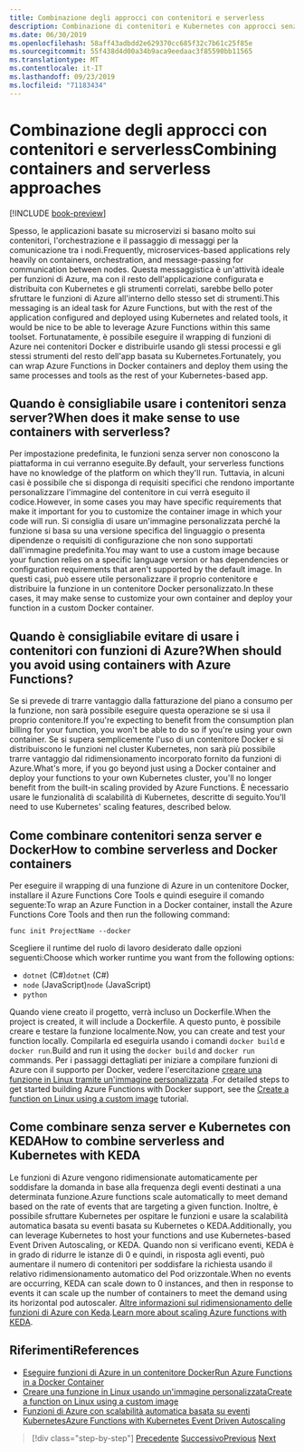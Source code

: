 ```yaml
---
title: Combinazione degli approcci con contenitori e serverless
description: Combinazione di contenitori e Kubernetes con approcci senza server
ms.date: 06/30/2019
ms.openlocfilehash: 58aff43adbdd2e629370cc685f32c7b61c25f85e
ms.sourcegitcommit: 55f438d4d00a34b9aca9eedaac3f85590bb11565
ms.translationtype: MT
ms.contentlocale: it-IT
ms.lasthandoff: 09/23/2019
ms.locfileid: "71183434"
---
```

# <a name="combining-containers-and-serverless-approaches"></a><span data-ttu-id="2b575-103">Combinazione degli approcci con contenitori e serverless</span><span class="sxs-lookup"><span data-stu-id="2b575-103">Combining containers and serverless approaches</span></span>

[!INCLUDE [book-preview](../../../includes/book-preview.md)]

<span data-ttu-id="2b575-104">Spesso, le applicazioni basate su microservizi si basano molto sui contenitori, l'orchestrazione e il passaggio di messaggi per la comunicazione tra i nodi.</span><span class="sxs-lookup"><span data-stu-id="2b575-104">Frequently, microservices-based applications rely heavily on containers, orchestration, and message-passing for communication between nodes.</span></span> <span data-ttu-id="2b575-105">Questa messaggistica è un'attività ideale per funzioni di Azure, ma con il resto dell'applicazione configurata e distribuita con Kubernetes e gli strumenti correlati, sarebbe bello poter sfruttare le funzioni di Azure all'interno dello stesso set di strumenti.</span><span class="sxs-lookup"><span data-stu-id="2b575-105">This messaging is an ideal task for Azure Functions, but with the rest of the application configured and deployed using Kubernetes and related tools, it would be nice to be able to leverage Azure Functions within this same toolset.</span></span> <span data-ttu-id="2b575-106">Fortunatamente, è possibile eseguire il wrapping di funzioni di Azure nei contenitori Docker e distribuirle usando gli stessi processi e gli stessi strumenti del resto dell'app basata su Kubernetes.</span><span class="sxs-lookup"><span data-stu-id="2b575-106">Fortunately, you can wrap Azure Functions in Docker containers and deploy them using the same processes and tools as the rest of your Kubernetes-based app.</span></span>

## <a name="when-does-it-make-sense-to-use-containers-with-serverless"></a><span data-ttu-id="2b575-107">Quando è consigliabile usare i contenitori senza server?</span><span class="sxs-lookup"><span data-stu-id="2b575-107">When does it make sense to use containers with serverless?</span></span>

<span data-ttu-id="2b575-108">Per impostazione predefinita, le funzioni senza server non conoscono la piattaforma in cui verranno eseguite.</span><span class="sxs-lookup"><span data-stu-id="2b575-108">By default, your serverless functions have no knowledge of the platform on which they'll run.</span></span> <span data-ttu-id="2b575-109">Tuttavia, in alcuni casi è possibile che si disponga di requisiti specifici che rendono importante personalizzare l'immagine del contenitore in cui verrà eseguito il codice.</span><span class="sxs-lookup"><span data-stu-id="2b575-109">However, in some cases you may have specific requirements that make it important for you to customize the container image in which your code will run.</span></span> <span data-ttu-id="2b575-110">Si consiglia di usare un'immagine personalizzata perché la funzione si basa su una versione specifica del linguaggio o presenta dipendenze o requisiti di configurazione che non sono supportati dall'immagine predefinita.</span><span class="sxs-lookup"><span data-stu-id="2b575-110">You may want to use a custom image because your function relies on a specific language version or has dependencies or configuration requirements that aren't supported by the default image.</span></span> <span data-ttu-id="2b575-111">In questi casi, può essere utile personalizzare il proprio contenitore e distribuire la funzione in un contenitore Docker personalizzato.</span><span class="sxs-lookup"><span data-stu-id="2b575-111">In these cases, it may make sense to customize your own container and deploy your function in a custom Docker container.</span></span>

## <a name="when-should-you-avoid-using-containers-with-azure-functions"></a><span data-ttu-id="2b575-112">Quando è consigliabile evitare di usare i contenitori con funzioni di Azure?</span><span class="sxs-lookup"><span data-stu-id="2b575-112">When should you avoid using containers with Azure Functions?</span></span>

<span data-ttu-id="2b575-113">Se si prevede di trarre vantaggio dalla fatturazione del piano a consumo per la funzione, non sarà possibile eseguire questa operazione se si usa il proprio contenitore.</span><span class="sxs-lookup"><span data-stu-id="2b575-113">If you're expecting to benefit from the consumption plan billing for your function, you won't be able to do so if you're using your own container.</span></span> <span data-ttu-id="2b575-114">Se si supera semplicemente l'uso di un contenitore Docker e si distribuiscono le funzioni nel cluster Kubernetes, non sarà più possibile trarre vantaggio dal ridimensionamento incorporato fornito da funzioni di Azure.</span><span class="sxs-lookup"><span data-stu-id="2b575-114">What's more, if you go beyond just using a Docker container and deploy your functions to your own Kubernetes cluster, you'll no longer benefit from the built-in scaling provided by Azure Functions.</span></span> <span data-ttu-id="2b575-115">È necessario usare le funzionalità di scalabilità di Kubernetes, descritte di seguito.</span><span class="sxs-lookup"><span data-stu-id="2b575-115">You'll need to use Kubernetes' scaling features, described below.</span></span>

## <a name="how-to-combine-serverless-and-docker-containers"></a><span data-ttu-id="2b575-116">Come combinare contenitori senza server e Docker</span><span class="sxs-lookup"><span data-stu-id="2b575-116">How to combine serverless and Docker containers</span></span>

<span data-ttu-id="2b575-117">Per eseguire il wrapping di una funzione di Azure in un contenitore Docker, installare il Azure Functions Core Tools e quindi eseguire il comando seguente:</span><span class="sxs-lookup"><span data-stu-id="2b575-117">To wrap an Azure Function in a Docker container, install the Azure Functions Core Tools and then run the following command:</span></span>

```console
func init ProjectName --docker
```

<span data-ttu-id="2b575-118">Scegliere il runtime del ruolo di lavoro desiderato dalle opzioni seguenti:</span><span class="sxs-lookup"><span data-stu-id="2b575-118">Choose which worker runtime you want from the following options:</span></span>

- <span data-ttu-id="2b575-119">`dotnet` (C#)</span><span class="sxs-lookup"><span data-stu-id="2b575-119">`dotnet` (C#)</span></span>
- <span data-ttu-id="2b575-120">`node` (JavaScript)</span><span class="sxs-lookup"><span data-stu-id="2b575-120">`node` (JavaScript)</span></span>
- `python`

<span data-ttu-id="2b575-121">Quando viene creato il progetto, verrà incluso un Dockerfile.</span><span class="sxs-lookup"><span data-stu-id="2b575-121">When the project is created, it will include a Dockerfile.</span></span> <span data-ttu-id="2b575-122">A questo punto, è possibile creare e testare la funzione localmente.</span><span class="sxs-lookup"><span data-stu-id="2b575-122">Now, you can create and test your function locally.</span></span> <span data-ttu-id="2b575-123">Compilarla ed eseguirla usando i comandi `docker build` e `docker run`.</span><span class="sxs-lookup"><span data-stu-id="2b575-123">Build and run it using the  `docker build` and `docker run` commands.</span></span> <span data-ttu-id="2b575-124">Per i passaggi dettagliati per iniziare a compilare funzioni di Azure con il supporto per Docker, vedere l'esercitazione [creare una funzione in Linux tramite un'immagine personalizzata](https://docs.microsoft.com/azure/azure-functions/functions-create-function-linux-custom-image) .</span><span class="sxs-lookup"><span data-stu-id="2b575-124">For detailed steps to get started building Azure Functions with Docker support, see the [Create a function on Linux using a custom image](https://docs.microsoft.com/azure/azure-functions/functions-create-function-linux-custom-image) tutorial.</span></span>

## <a name="how-to-combine-serverless-and-kubernetes-with-keda"></a><span data-ttu-id="2b575-125">Come combinare senza server e Kubernetes con KEDA</span><span class="sxs-lookup"><span data-stu-id="2b575-125">How to combine serverless and Kubernetes with KEDA</span></span>

<span data-ttu-id="2b575-126">Le funzioni di Azure vengono ridimensionate automaticamente per soddisfare la domanda in base alla frequenza degli eventi destinati a una determinata funzione.</span><span class="sxs-lookup"><span data-stu-id="2b575-126">Azure functions scale automatically to meet demand based on the rate of events that are targeting a given function.</span></span> <span data-ttu-id="2b575-127">Inoltre, è possibile sfruttare Kubernetes per ospitare le funzioni e usare la scalabilità automatica basata su eventi basata su Kubernetes o KEDA.</span><span class="sxs-lookup"><span data-stu-id="2b575-127">Additionally, you can leverage Kubernetes to host your functions and use Kubernetes-based Event Driven Autoscaling, or KEDA.</span></span> <span data-ttu-id="2b575-128">Quando non si verificano eventi, KEDA è in grado di ridurre le istanze di 0 e quindi, in risposta agli eventi, può aumentare il numero di contenitori per soddisfare la richiesta usando il relativo ridimensionamento automatico del Pod orizzontale.</span><span class="sxs-lookup"><span data-stu-id="2b575-128">When no events are occurring, KEDA can scale down to 0 instances, and then in response to events it can scale up the number of containers to meet the demand using its horizontal pod autoscaler.</span></span> <span data-ttu-id="2b575-129">[Altre informazioni sul ridimensionamento delle funzioni di Azure con Keda](https://docs.microsoft.com/azure/azure-functions/functions-kubernetes-keda).</span><span class="sxs-lookup"><span data-stu-id="2b575-129">[Learn more about scaling Azure functions with KEDA](https://docs.microsoft.com/azure/azure-functions/functions-kubernetes-keda).</span></span>

## <a name="references"></a><span data-ttu-id="2b575-130">Riferimenti</span><span class="sxs-lookup"><span data-stu-id="2b575-130">References</span></span>

- [<span data-ttu-id="2b575-131">Eseguire funzioni di Azure in un contenitore Docker</span><span class="sxs-lookup"><span data-stu-id="2b575-131">Run Azure Functions in a Docker Container</span></span>](https://markheath.net/post/azure-functions-docker)
- [<span data-ttu-id="2b575-132">Creare una funzione in Linux usando un'immagine personalizzata</span><span class="sxs-lookup"><span data-stu-id="2b575-132">Create a function on Linux using a custom image</span></span>](https://docs.microsoft.com/azure/azure-functions/functions-create-function-linux-custom-image)
- [<span data-ttu-id="2b575-133">Funzioni di Azure con scalabilità automatica basata su eventi Kubernetes</span><span class="sxs-lookup"><span data-stu-id="2b575-133">Azure Functions with Kubernetes Event Driven Autoscaling</span></span>](https://docs.microsoft.com/azure/azure-functions/functions-kubernetes-keda)

>[!div class="step-by-step"]
><span data-ttu-id="2b575-134">[Precedente](leverage-serverless-functions.md)
>[Successivo](deploy-containers-azure.md)</span><span class="sxs-lookup"><span data-stu-id="2b575-134">[Previous](leverage-serverless-functions.md)
[Next](deploy-containers-azure.md)</span></span>
